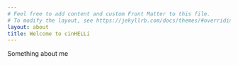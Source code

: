 ```yaml
---
# Feel free to add content and custom Front Matter to this file.
# To modify the layout, see https://jekyllrb.com/docs/themes/#overriding-theme-defaults
layout: about
title: Welcome to cinHELLi
---
```


Something about me
